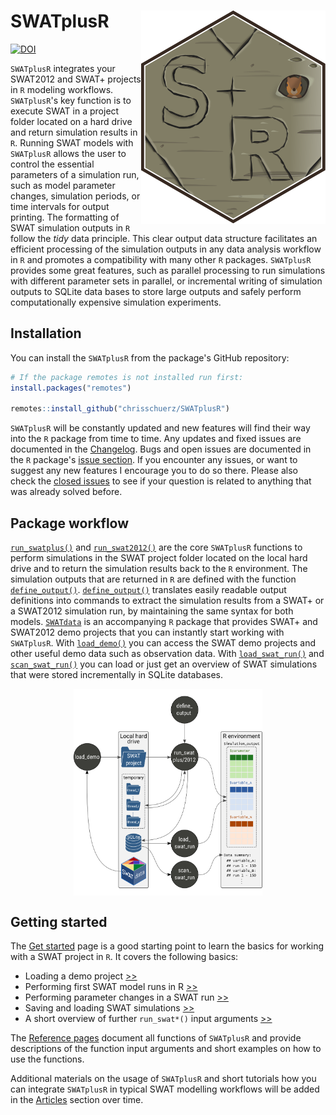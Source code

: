 # SWATplusR <img src="man/figures/swatr_hex.svg" align="right" />



<!---[![lifecycle](https://img.shields.io/badge/lifecycle-maturing-blue.svg)](https://www.tidyverse.org/lifecycle/#maturing) --->
[![DOI](https://zenodo.org/badge/DOI/10.5281/zenodo.2630509.svg)](https://doi.org/10.5281/zenodo.2630509)

`SWATplusR` integrates your SWAT2012 and SWAT+ projects in `R` modeling workflows. `SWATplusR`'s key function is to execute SWAT in a project folder located on a hard drive and return simulation results in `R`. Running SWAT models with `SWATplusR` allows the user to control the essential parameters of a simulation run, such as model parameter changes, simulation periods, or time intervals for output printing. The formatting of SWAT simulation outputs in `R` follow the *tidy* data principle. This clear output data structure facilitates an efficient processing of the simulation outputs in any data analysis workflow in `R` and promotes a compatibility with many other `R` packages. `SWATplusR` provides some great features, such as parallel processing to run simulations with different parameter sets in parallel, or incremental writing of simulation outputs to SQLite data bases to store large outputs and safely perform computationally expensive simulation experiments.


## Installation

You can install the `SWATplusR` from the package's GitHub repository: 

```r
# If the package remotes is not installed run first:
install.packages("remotes")

remotes::install_github("chrisschuerz/SWATplusR")
```

`SWATplusR` will be constantly updated and new features will find their way into the `R` package from time to time. Any updates and fixed issues are documented in the [Changelog](https://chrisschuerz.github.io/SWATplusR/news/index.html). Bugs and open issues are documented in the `R` package's [issue section](https://github.com/chrisschuerz/SWATplusR/issues). If you encounter any issues, or want to suggest any new features I encourage you to do so there. Please also check the [closed issues](https://github.com/chrisschuerz/SWATplusR/issues?q=is%3Aissue+is%3Aclosed) to see if your question is related to anything that was already solved before.

## Package workflow

[`run_swatplus()`](https://chrisschuerz.github.io/SWATplusR/reference/run_swatplus.html) and [`run_swat2012()`](https://chrisschuerz.github.io/SWATplusR/reference/run_swat2012.html) are the core `SWATplusR` functions to perform simulations in the SWAT project folder located on the local hard drive and to return the simulation results back to the `R` environment. The simulation outputs that are returned in `R` are defined with the function [`define_output()`](https://chrisschuerz.github.io/SWATplusR/reference/define_output.html). [`define_output()`](https://chrisschuerz.github.io/SWATplusR/reference/define_output.html) translates easily readable output definitions into commands to extract the simulation results from a SWAT+ or a SWAT2012 simulation run, by maintaining the same syntax for both models. [`SWATdata`](https://github.com/chrisschuerz/SWATdata#swatdata-) is an accompanying `R` package that provides SWAT+ and SWAT2012 demo projects that you can instantly start working with `SWATplusR`. With [`load_demo()`](https://chrisschuerz.github.io/SWATplusR/reference/load_demo.html) you can access the SWAT demo projects and other useful demo data such as observation data. With [`load_swat_run()`](https://chrisschuerz.github.io/SWATplusR/reference/load_swat_run.html) and [`scan_swat_run()`](https://chrisschuerz.github.io/SWATplusR/reference/scan_swat_run.html) you can load or just get an overview of SWAT simulations that were stored incrementally in SQLite databases.

<img src="man/figures/package_workflow.svg" title="plot of chunk workflowfig" alt="plot of chunk workflowfig" width="60%" style="display: block; margin: auto;" />


## Getting started

The [Get started](https://chrisschuerz.github.io/SWATplusR/articles/SWATplusR.html#loading-demos) page is a good starting point to learn the basics for working with a SWAT project in `R`. It covers the following basics:

- Loading a demo project [>>](https://chrisschuerz.github.io/SWATplusR/articles/SWATplusR.html#figures)
- Performing first SWAT model runs in R [>>](https://chrisschuerz.github.io/SWATplusR/articles/SWATplusR.html#first-swat-model-runs)
- Performing parameter changes in a SWAT run [>>](https://chrisschuerz.github.io/SWATplusR/articles/SWATplusR.html#model-parameter-alteration)
- Saving and loading SWAT simulations [>>](https://chrisschuerz.github.io/SWATplusR/articles/SWATplusR.html#saving-and-loading-simulations)
- A short overview of further `run_swat*()` input arguments [>>](https://chrisschuerz.github.io/SWATplusR/articles/SWATplusR.html#further-swatplusr-input-arguments)

The [Reference pages](https://chrisschuerz.github.io/SWATplusR/reference/index.html) document all functions of `SWATplusR` and provide descriptions of the function input arguments and short examples on how to use the functions. 

Additional materials on the usage of `SWATplusR` and short tutorials how you can integrate `SWATplusR` in typical SWAT modelling workflows will be added in the [Articles](https://chrisschuerz.github.io/SWATplusR/articles/) section over time.
